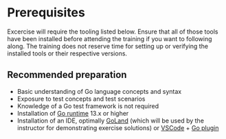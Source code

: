 # Prerequisites

Excercise will require the tooling listed below. Ensure that all of those tools have been installed before attending the training if you want to following along. The training does not reserve time for setting up or verifying the installed tools or their respective versions.

## Recommended preparation

* Basic understanding of Go language concepts and syntax
* Exposure to test concepts and test scenarios
* Knowledge of a Go test framework is not required
* Installation of [Go runtime](https://golang.org/doc/install) 13.x or higher
* Installation of an IDE, optimally [GoLand](https://www.jetbrains.com/go) (which will be used by the instructor for demonstrating exercise solutions) or [VSCode](https://code.visualstudio.com/) + [Go plugin](https://code.visualstudio.com/docs/languages/go)
